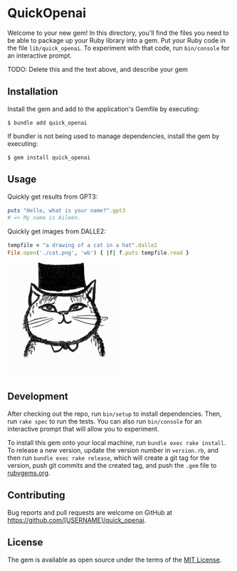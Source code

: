 # QuickOpenai

Welcome to your new gem! In this directory, you'll find the files you need to be able to package up your Ruby library into a gem. Put your Ruby code in the file `lib/quick_openai`. To experiment with that code, run `bin/console` for an interactive prompt.

TODO: Delete this and the text above, and describe your gem

## Installation

Install the gem and add to the application's Gemfile by executing:

    $ bundle add quick_openai

If bundler is not being used to manage dependencies, install the gem by executing:

    $ gem install quick_openai

## Usage

Quickly get results from GPT3:

```ruby
puts "Hello, what is your name?".gpt3
# => My name is Aileen.
```

Quickly get images from DALLE2:

```ruby
tempfile = "a drawing of a cat in a hat".dalle2
File.open('./cat.png', 'wb') { |f| f.puts tempfile.read }
```
<img src="https://raw.githubusercontent.com/Aesthetikx/quick_openai/master/.github/cat.png" height=256 width=256></img>

## Development

After checking out the repo, run `bin/setup` to install dependencies. Then, run `rake spec` to run the tests. You can also run `bin/console` for an interactive prompt that will allow you to experiment.

To install this gem onto your local machine, run `bundle exec rake install`. To release a new version, update the version number in `version.rb`, and then run `bundle exec rake release`, which will create a git tag for the version, push git commits and the created tag, and push the `.gem` file to [rubygems.org](https://rubygems.org).

## Contributing

Bug reports and pull requests are welcome on GitHub at https://github.com/[USERNAME]/quick_openai.

## License

The gem is available as open source under the terms of the [MIT License](https://opensource.org/licenses/MIT).
